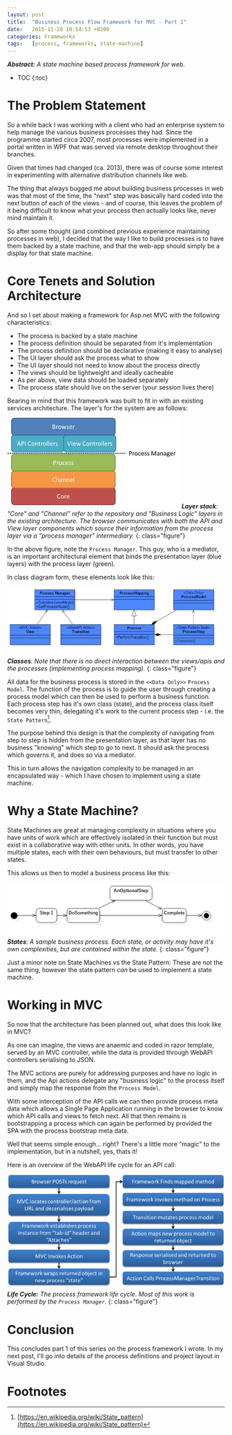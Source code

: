 ```yaml
---
layout:	post
title:	"Business Process Flow Framework for MVC - Part 1"
date:	2015-11-28 10:54:53 +0200
categories:	Frameworks
tags:	[process, frameworks, state-machine]
---
```


***Abstract:** A state machine based process framework for web.*

* TOC
{:toc}

#  The Problem Statement

So a while back I was working with a client who had an enterprise system to help manage the various business processes they had. Since the programme started circa 2007, most processes were implemented in a portal written in WPF that was served via remote desktop throughout their branches.

Given that times had changed (ca. 2013), there was of course some interest in experimenting with alternative distribution channels like web.

The thing that always bugged me about building business processes in web was that most of the time, the "next" step was basically hard coded into the next button of each of the views - and of course, this leaves the problem of it being difficult to know what your process then actually looks like, never mind maintain it.

So after some thought (and combined previous experience maintaining processes in web), I decided that the way I like to build processes is to have them backed by a state machine, and that the web-app should simply be a display for that state machine.

#  Core Tenets and Solution Architecture

And so I set about making a framework for Asp.net MVC with the following characteristics:

- The process is backed by a state machine
- The process definition should be separated from it's implementation
- The process definition should be declarative (making it easy to analyse)
- The UI layer should ask the process what to show
- The UI layer should not need to know about the process directly
- The views should be lightweight and ideally cacheable
- As per above, view data should be loaded separately 
- The process state should live on the server (your session lives there)

Bearing in mind that this framework was built to fit in with an existing services architecture. The layer's for the system are as follows:

![Layer stack for the system](/img/frameworks/pfx-layerstack.png)
***Layer stack**: "Core" and "Channel" refer to the repository and "Business Logic" layers in the existing architecture. The browser communicates with both the API and View layer components which source their information from the process layer via a "process manager" intermediary.*
{: class="figure"}

In the above figure, note the `Process Manager`. This guy, who is a mediator, is an important architectural element that binds the presentation layer (blue layers) with the process layer (green).

In class diagram form, these elements look like this:

![Class diagram for process manager architecture](/img/frameworks/pfx-classes.png)
***Classes**: Note that there is no direct interaction between the views/apis and the processes (implementing process mapping).*
{: class="figure"}

All data for the business process is stored in the `<<Data Only>>` `Process Model`. The function of the process is to guide the user through creating a process model which can then be used to perform a business function. Each process step has it's own class (state), and the process class itself becomes very thin, delegating it's work to the current process step - i.e. the `State Pattern`[^1].   

The purpose behind this design is that the complexity of navigating from step to step is hidden from the presentation layer, as that layer has no business "knowing" which step to go to next. It should ask the process which governs it, and does so via a mediator.

This in turn allows the navigation complexity to be managed in an encapsulated way - which I have chosen to implement using a state machine.

#  Why a State Machine?
State Machines are great at managing complexity in situations where you have units of work which are effectively isolated in their function but must exist in a collaborative way with other units. In other words, you have multiple states, each with their own behaviours, but must transfer to other states.

This allows us then to model a business process like this:

![A sample business process](/img/frameworks/pfx-flow.png)
***States**: A sample business process. Each state, or activity may have it's own complexities, but are contained within the state.*
{: class="figure"}

Just a minor note on State Machines vs the State Pattern: These are not the same thing, however the state pattern *can* be used to implement a state machine.

#  Working in MVC

So now that the architecture has been planned out, what does this look like in MVC?

As one can imagine, the views are anaemic and coded in razor template, served by an MVC controller, while the data is provided through WebAPI controllers serialising to JSON.

The MVC actions are purely for addressing purposes and have no logic in them, and the Api actions delegate any "business logic" to the process itself and simply map the response from the `Process Model`.

With some interception of the API calls we can then provide process meta data which allows a Single Page Application running in the browser to know which API calls and views to fetch next. All that then remains is bootstrapping a process which can again be performed by provided the SPA with the process bootstrap meta data.  

Well that seems simple enough... right? There's a little more "magic" to the implementation, but in a nutshell, yes, thats it!

Here is an overview of the WebAPI life cycle for an API call:

![Process framework lifecycle](/img/frameworks/pfx-lifecycle.png)
***Life Cycle:** The process framework life cycle. Most of this work is performed by the `Process Manager`.*
{: class="figure"}

#  Conclusion

This concludes part 1 of this series on the process framework I wrote. In my next post, I'll go into details of the process definitions and project layout in Visual Studio. 

#  Footnotes
 
[^1]: [https://en.wikipedia.org/wiki/State_pattern](https://en.wikipedia.org/wiki/State_pattern)